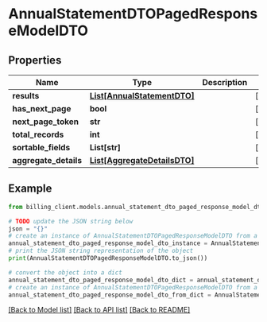 # AnnualStatementDTOPagedResponseModelDTO


## Properties

Name | Type | Description | Notes
------------ | ------------- | ------------- | -------------
**results** | [**List[AnnualStatementDTO]**](AnnualStatementDTO.md) |  | [optional] 
**has_next_page** | **bool** |  | [optional] 
**next_page_token** | **str** |  | [optional] 
**total_records** | **int** |  | [optional] 
**sortable_fields** | **List[str]** |  | [optional] 
**aggregate_details** | [**List[AggregateDetailsDTO]**](AggregateDetailsDTO.md) |  | [optional] 

## Example

```python
from billing_client.models.annual_statement_dto_paged_response_model_dto import AnnualStatementDTOPagedResponseModelDTO

# TODO update the JSON string below
json = "{}"
# create an instance of AnnualStatementDTOPagedResponseModelDTO from a JSON string
annual_statement_dto_paged_response_model_dto_instance = AnnualStatementDTOPagedResponseModelDTO.from_json(json)
# print the JSON string representation of the object
print(AnnualStatementDTOPagedResponseModelDTO.to_json())

# convert the object into a dict
annual_statement_dto_paged_response_model_dto_dict = annual_statement_dto_paged_response_model_dto_instance.to_dict()
# create an instance of AnnualStatementDTOPagedResponseModelDTO from a dict
annual_statement_dto_paged_response_model_dto_from_dict = AnnualStatementDTOPagedResponseModelDTO.from_dict(annual_statement_dto_paged_response_model_dto_dict)
```
[[Back to Model list]](../README.md#documentation-for-models) [[Back to API list]](../README.md#documentation-for-api-endpoints) [[Back to README]](../README.md)


